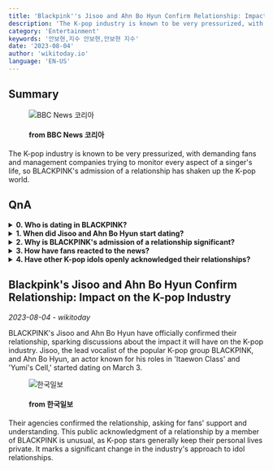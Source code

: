 ```yaml
---
title: 'Blackpink''s Jisoo and Ahn Bo Hyun Confirm Relationship: Impact on the K-pop Industry'
description: 'The K-pop industry is known to be very pressurized, with demanding fans and management companies trying to monitor every aspect of a singer''s life, so BLACKPINK''s admission of a relationship has shaken up the K-pop world.'
category: 'Entertainment'
keywords: '안보현,지수 안보현,안보현 지수'
date: '2023-08-04'
author: 'wikitoday.io'
language: 'EN-US'
---
```


## Summary



<figure>
    <img src="https://ichef.bbci.co.uk/news/1024/branded_korean/083d/live/213f4c70-326b-11ee-9edf-f5e2f1f9bf2a.jpg" alt="BBC News 코리아" />
    <figcaption>
        <h4> from BBC News 코리아</h4>
    </figcaption>
</figure>


The K-pop industry is known to be very pressurized, with demanding fans and management companies trying to monitor every aspect of a singer's life, so BLACKPINK's admission of a relationship has shaken up the K-pop world.


## QnA

    
<details>
        <summary><b>0. Who is dating in BLACKPINK?</b></summary>
        Jisoo, the lead vocalist of BLACKPINK, is dating Ahn Bo Hyun, an actor known for his roles in 'Itaewon Class' and 'Yumi's Cell.'
    </details>
    
<details>
        <summary><b>1. When did Jisoo and Ahn Bo Hyun start dating?</b></summary>
        Jisoo and Ahn Bo Hyun started dating on March 3.
    </details>
    
<details>
        <summary><b>2. Why is BLACKPINK's admission of a relationship significant?</b></summary>
        The K-pop industry is known for pressuring its idols to keep their personal lives private. This public acknowledgment of a relationship by Jisoo is unusual and marks a change in the industry's approach to idol relationships.
    </details>
    
<details>
        <summary><b>3. How have fans reacted to the news?</b></summary>
        Fans have generally reacted positively to the news, showing support and congratulations to Jisoo and Ahn Bo Hyun.
    </details>
    
<details>
        <summary><b>4. Have other K-pop idols openly acknowledged their relationships?</b></summary>
        While some members of other popular K-pop groups have publicly acknowledged relationships in recent years, it is still rare for K-pop stars to discuss their personal lives.
    </details>
    


## Blackpink's Jisoo and Ahn Bo Hyun Confirm Relationship: Impact on the K-pop Industry

_2023-08-04 - wikitoday_

BLACKPINK's Jisoo and Ahn Bo Hyun have officially confirmed their relationship, sparking discussions about the impact it will have on the K-pop industry. Jisoo, the lead vocalist of the popular K-pop group BLACKPINK, and Ahn Bo Hyun, an actor known for his roles in 'Itaewon Class' and 'Yumi's Cell,' started dating on March 3.


<figure>
    <img src="https://newsimg-hams.hankookilbo.com/2023/08/04/35a04e0d-5e72-444d-8d3b-64784d69ccda.jpg?t=20230804150610" alt="한국일보" />
    <figcaption>
        <h4> from 한국일보</h4>
    </figcaption>
</figure>


Their agencies confirmed the relationship, asking for fans' support and understanding. This public acknowledgment of a relationship by a member of BLACKPINK is unusual, as K-pop stars generally keep their personal lives private. It marks a significant change in the industry's approach to idol relationships.
